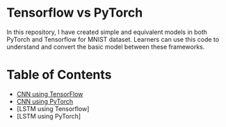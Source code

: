 # Tensorflow vs PyTorch

In this repository, I have created simple and equivalent models in both PyTorch and Tensorflow for MNIST dataset. Learners can use this code to understand and convert the basic model between these frameworks. 


# Table of Contents

* [CNN using TensorFlow](https://github.com/JenniferRanjani/tensorflow-vs-pytorch/blob/08fd076843579933cc69d11447831f7d5183efa4/tfCnnMnist.ipynb) 
* [CNN using PyTorch](https://github.com/JenniferRanjani/tensorflow-vs-pytorch/blob/08fd076843579933cc69d11447831f7d5183efa4/torchCnnMnist.ipynb)
* [LSTM using Tensorflow]
* [LSTM using PyTorch]

